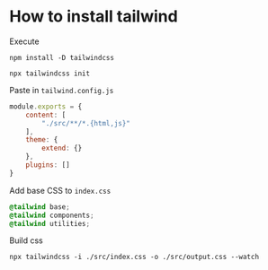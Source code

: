 # How to install tailwind

Execute

````shell
npm install -D tailwindcss
````

````shell
npx tailwindcss init
````

Paste in ``tailwind.config.js``

```javascript
module.exports = {
    content: [
        "./src/**/*.{html,js}"
    ],
    theme: {
        extend: {}
    },
    plugins: []
}
```

Add base CSS to `index.css`

````css
@tailwind base;
@tailwind components;
@tailwind utilities;
````

Build css
````shell
npx tailwindcss -i ./src/index.css -o ./src/output.css --watch
````